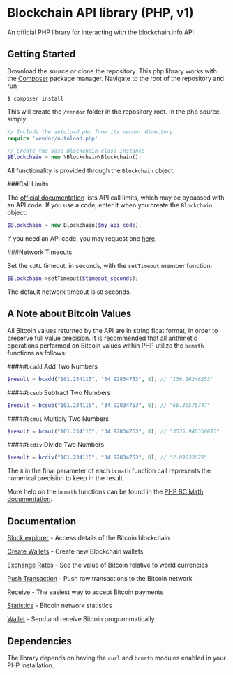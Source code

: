 Blockchain API library (PHP, v1)
================================

An official PHP library for interacting with the blockchain.info API.


Getting Started
---------------

Download the source or clone the repository. This php library works with the [Composer](https://getcomposer.org/) package manager. Navigate to the root of the repository and run 

```
$ composer install
```

This will create the `/vendor` folder in the repository root. In the php source, simply:
```php
// Include the autoload.php from its vendor directory
require 'vendor/autoload.php'

// Create the base Blockchain class instance
$Blockchain = new \Blockchain\Blockchain();
```

All functionality is provided through the `Blockchain` object. 

###Call Limits

The [official documentation](https://blockchain.info/api) lists API call limits, which may be bypassed with an API code. If you use a code, enter it when you create the `Blockchain` object:

```php
$Blockchain = new Blockchain($my_api_code);
```

If you need an API code, you may request one [here](https://blockchain.info/api/api_create_code).

###Network Timeouts

Set the `cURL` timeout, in seconds, with the `setTimeout` member function:

```php
$Blockchain->setTimeout($timeout_seconds);
```

The default network timeout is `60` seconds.


A Note about Bitcoin Values
---------------------------

All Bitcoin values returned by the API are in string float format, in order to preserve full value precision. It is recommended that all arithmetic operations performed on Bitcoin values within PHP utilize the `bcmath` functions as follows:

#####`bcadd` Add Two Numbers

 ```php
 $result = bcadd("101.234115", "34.92834753", 8); // "136.16246253"
 ```

#####`bcsub` Subtract Two Numbers

```php
$result = bcsub("101.234115", "34.92834753", 8); // "66.30576747"
```

#####`bcmul` Multiply Two Numbers

```php
$result = bcmul("101.234115", "34.92834753", 8); // "3535.940350613"
```

#####`bcdiv` Divide Two Numbers

```php
$result = bcdiv("101.234115", "34.92834753", 8); // "2.89833679"
```

The `8` in the final parameter of each `bcmath` function call represents the numerical precision to keep in the result.

More help on the `bcmath` functions can be found in the [PHP BC Math documentation](http://php.net/manual/en/ref.bc.php).


Documentation
-------------

[Block explorer](docs/blockexplorer.md) - Access details of the Bitcoin blockchain

[Create Wallets](docs/create.md) - Create new Blockchain wallets

[Exchange Rates](docs/rates.md) - See the value of Bitcoin relative to world currencies

[Push Transaction](docs/pushtx.md) - Push raw transactions to the Bitcoin network

[Receive](docs/receive.md) - The easiest way to accept Bitcoin payments

[Statistics](docs/stats.md) - Bitcoin network statistics

[Wallet](docs/wallet.md) - Send and receive Bitcoin programmatically



Dependencies
------------

The library depends on having the `curl` and `bcmath` modules enabled in your PHP installation.
